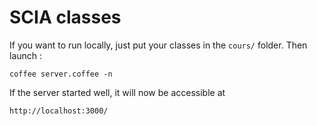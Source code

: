 # SCIA classes

If you want to run locally, just put your classes in the `cours/` folder.
Then launch :

    coffee server.coffee -n

If the server started well, it will now be accessible at

    http://localhost:3000/
